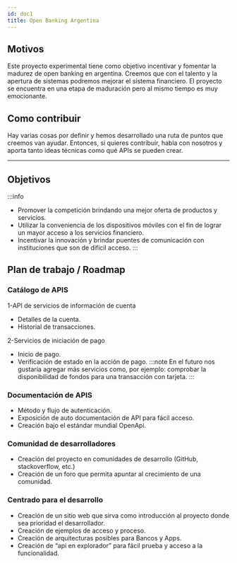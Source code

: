 ```yaml
---
id: doc1
title: Open Banking Argentina
---
```



## Motivos
Este proyecto experimental tiene como objetivo incentivar y fomentar la madurez de open banking en argentina. Creemos que con el talento y la apertura de sistemas podremos mejorar el sistema financiero. 
El proyecto se encuentra en una etapa de maduración pero al mismo tiempo es muy emocionante. 
## Como contribuir
Hay varias cosas por definir y hemos desarrollado una ruta de puntos que creemos van ayudar. 
Entonces, si quieres contribuir, habla con nosotros y aporta tanto ideas técnicas como qué APIs se pueden crear. 


---
## Objetivos
:::info

*	Promover la competición brindando una mejor oferta de productos y servicios.
*	Utilizar la conveniencia de los dispositivos móviles con el fin de lograr un mayor acceso a los servicios financiero.
*	Incentivar la innovación y brindar puentes de comunicación con instituciones que son de difícil acceso.
:::

## Plan de trabajo / Roadmap
### Catálogo de APIS
1-API de servicios de información de cuenta
*	Detalles de la cuenta. 
*	Historial de transacciones.

2-Servicios de iniciación de pago
*	Inicio de pago.
*	Verificación de estado en la acción de pago.
:::note
En el futuro nos gustaría agregar más servicios como, por ejemplo: comprobar la disponibilidad de fondos para una transacción con tarjeta.
:::
### Documentación de APIS
*	Método y flujo de autenticación. 
*	Exposición de auto documentación de API para fácil acceso.
*	Creación bajo el estándar mundial OpenApi.
### Comunidad de desarrolladores
*	Creación del proyecto en comunidades de desarrollo (GitHub, stackoverflow, etc.)
*	Creación de un foro que permita apuntar al crecimiento de una comunidad.
### Centrado para el desarrollo
*	Creación de un sitio web que sirva como introducción al proyecto donde sea prioridad el desarrollador.
*	Creación de ejemplos de acceso y proceso. 
*	Creación de arquitecturas posibles para Bancos y Apps.
*	Creación de “api en explorador” para fácil prueba y acceso a la funcionalidad.
